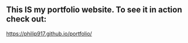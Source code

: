 ## This IS my portfolio website. To see it in action check out:
https://philip917.github.io/portfolio/
